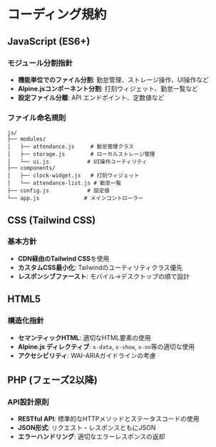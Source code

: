 # コーディング規約

## JavaScript (ES6+)

### モジュール分割指針

- **機能単位でのファイル分割**: 勤怠管理、ストレージ操作、UI操作など
- **Alpine.jsコンポーネント分割**: 打刻ウィジェット、勤怠一覧など
- **設定ファイル分離**: API エンドポイント、定数値など

### ファイル命名規則

```text
js/
├── modules/
│   ├── attendance.js     # 勤怠管理クラス
│   ├── storage.js        # ローカルストレージ管理
│   └── ui.js            # UI操作ユーティリティ
├── components/
│   ├── clock-widget.js   # 打刻ウィジェット
│   └── attendance-list.js # 勤怠一覧
├── config.js            # 設定値
└── app.js              # メインコントローラー
```

## CSS (Tailwind CSS)

### 基本方針

- **CDN経由のTailwind CSS**を使用
- **カスタムCSS最小化**: Tailwindのユーティリティクラス優先
- **レスポンシブファースト**: モバイル→デスクトップの順で設計

## HTML5

### 構造化指針

- **セマンティックHTML**: 適切なHTML要素の使用
- **Alpine.js ディレクティブ**: `x-data`, `x-show`, `x-on`等の適切な使用
- **アクセシビリティ**: WAI-ARIAガイドラインの考慮

## PHP (フェーズ2以降)

### API設計原則

- **RESTful API**: 標準的なHTTPメソッドとステータスコードの使用
- **JSON形式**: リクエスト・レスポンスともにJSON
- **エラーハンドリング**: 適切なエラーレスポンスの返却
